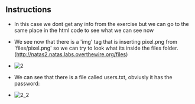 ## Instructions

- In this case we dont get any info from the exercise but we can go to the same place in the html code to see what we can see now
- We see now that there is a 'img' tag that is inserting pixel.png from 'files/pixel.png' so we can try to look what its inside the files folder. (http://natas2.natas.labs.overthewire.org/files)
- ![2](https://github.com/user-attachments/assets/99110a85-d87a-46e9-b4fb-623d858de8bb)

- We can see that there is a file called users.txt, obviusly it has the password:
- ![2_2](https://github.com/user-attachments/assets/08666b0e-2aa4-4756-8474-71e269f61de2)


